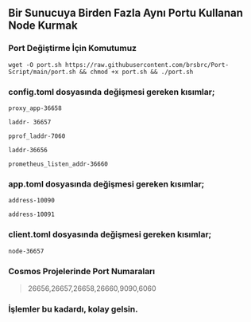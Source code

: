 ## Bir Sunucuya Birden Fazla Aynı Portu Kullanan Node Kurmak 


### Port Değiştirme İçin Komutumuz

```
wget -O port.sh https://raw.githubusercontent.com/brsbrc/Port-Script/main/port.sh && chmod +x port.sh && ./port.sh
```

### config.toml dosyasında değişmesi gereken kısımlar;

```
proxy_app-36658

laddr- 36657 

pprof_laddr-7060

laddr-36656

prometheus_listen_addr-36660
```

### app.toml dosyasında değişmesi gereken kısımlar;

```
address-10090

address-10091
```

### client.toml dosyasında değişmesi gereken kısımlar;

```
node-36657
```
### Cosmos Projelerinde Port Numaraları

> 26656,26657,26658,26660,9090,6060



### İşlemler bu kadardı, kolay gelsin.
